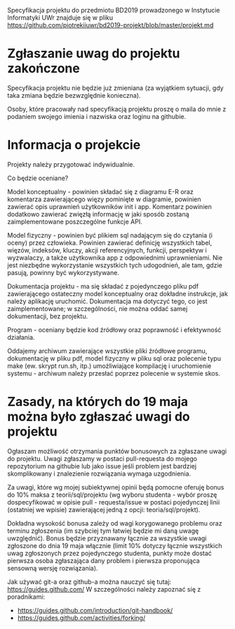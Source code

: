 Specyfikacja projektu do przedmiotu BD2019 prowadzonego w Instytucie Informatyki UWr znajduje się w pliku https://github.com/piotrekiiuwr/bd2019-projekt/blob/master/projekt.md


# Zgłaszanie uwag do projektu zakończone

Specyfikacja projektu nie będzie już zmieniana (za wyjątkiem sytuacji, gdy taka zmiana będzie bezwzględnie konieczna).

Osoby, które pracowały nad specyfikacją projektu proszę o maila do mnie  z podaniem swojego imienia i nazwiska oraz loginu na githubie.

# Informacja o projekcie

Projekty należy przygotować indywidualnie.

Co będzie oceniane?

Model konceptualny - powinien składać się z diagramu E-R oraz komentarza zawierającego więzy pominięte w diagramie, powinien zawierać opis uprawnień użytkowników init i app. Komentarz powinien dodatkowo zawierać zwięzłą informację w jaki sposób zostaną zaimplementowane poszczególne funkcje API.

Model fizyczny - powinien być plikiem sql nadającym się do czytania (i oceny) przez człowieka. Powinien zawierać definicję wszystkich tabel, więzów, indeksów, kluczy, akcji referencyjnych, funkcji, perspektyw i wyzwalaczy, a także użytkownika app z odpowiednimi uprawnieniami. Nie jest niezbędne wykorzystanie wszystkich tych udogodnień, ale tam, gdzie pasują, powinny być wykorzystywane.

Dokumentacja projektu - ma się składać z pojedynczego pliku pdf zawierającego ostateczny model konceptualny oraz dokładne instrukcje, jak należy aplikację uruchomić. Dokumentacja ma dotyczyć tego, co jest zaimplementowane; w szczególności, nie można oddać samej dokumentacji, bez projektu.

Program - oceniany będzie kod źródłowy oraz poprawność i efektywność działania.

Oddajemy archiwum zawierające wszystkie pliki źródłowe programu, dokumentację w pliku pdf, model fizyczny w pliku sql oraz polecenie typu make (ew. skrypt run.sh, itp.) umożliwiające kompilację i uruchomienie systemu - archiwum należy przesłać poprzez polecenie w systemie skos.


# Zasady, na których do 19 maja można było zgłaszać uwagi do projektu

Ogłaszam możliwość otrzymania punktów bonusowych za zgłaszane uwagi do projektu. Uwagi zgłaszamy w postaci pull-requesta do mojego repozytorium na githubie lub jako issue jeśli problem jest bardziej skomplikowany i znalezienie rozwiązania wymaga uzgodnienia.

Za uwagi, które wg mojej subiektywnej opinii będą pomocne oferuję bonus do 10% maksa z teorii/sql/projektu (wg wyboru studenta - wybór proszę dospecyfikować w opisie pull - requesta/issue w postaci pojedynczej linii (ostatniej we wpisie) zawierającej jedną z opcji: teoria/sql/projekt).

Dokładna wysokość bonusa zależy od wagi korygowanego problemu oraz terminu zgłoszenia (im szybciej tym łatwiej będzie mi daną uwagę uwzględnić). Bonus będzie przyznawany łącznie za wszystkie uwagi zgłoszone do dnia 19 maja włącznie (limit 10% dotyczy łącznie wszystkich uwag zgłoszonych przez pojedynczego studenta, punkty może dostać  pierwsza osoba zgłaszająca dany problem i pierwsza proponująca sensowną wersję rozwiązania).

Jak używać git-a oraz github-a można nauczyć się tutaj: https://guides.github.com/
W szczególności należy zapoznać się z poradnikami: 
* https://guides.github.com/introduction/git-handbook/
* https://guides.github.com/activities/forking/
